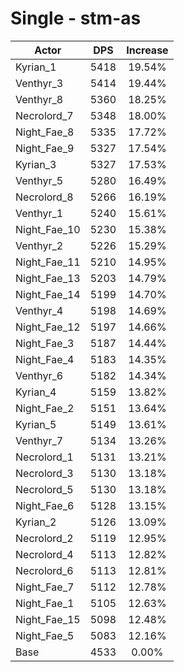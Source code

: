 # Single - stm-as
| Actor | DPS | Increase |
|---|:---:|:---:|
|Kyrian_1|5418|19.54%|
|Venthyr_3|5414|19.44%|
|Venthyr_8|5360|18.25%|
|Necrolord_7|5348|18.00%|
|Night_Fae_8|5335|17.72%|
|Night_Fae_9|5327|17.54%|
|Kyrian_3|5327|17.53%|
|Venthyr_5|5280|16.49%|
|Necrolord_8|5266|16.19%|
|Venthyr_1|5240|15.61%|
|Night_Fae_10|5230|15.38%|
|Venthyr_2|5226|15.29%|
|Night_Fae_11|5210|14.95%|
|Night_Fae_13|5203|14.79%|
|Night_Fae_14|5199|14.70%|
|Venthyr_4|5198|14.69%|
|Night_Fae_12|5197|14.66%|
|Night_Fae_3|5187|14.44%|
|Night_Fae_4|5183|14.35%|
|Venthyr_6|5182|14.34%|
|Kyrian_4|5159|13.82%|
|Night_Fae_2|5151|13.64%|
|Kyrian_5|5149|13.61%|
|Venthyr_7|5134|13.26%|
|Necrolord_1|5131|13.21%|
|Necrolord_3|5130|13.18%|
|Necrolord_5|5130|13.18%|
|Night_Fae_6|5128|13.15%|
|Kyrian_2|5126|13.09%|
|Necrolord_2|5119|12.95%|
|Necrolord_4|5113|12.82%|
|Necrolord_6|5113|12.81%|
|Night_Fae_7|5112|12.78%|
|Night_Fae_1|5105|12.63%|
|Night_Fae_15|5098|12.48%|
|Night_Fae_5|5083|12.16%|
|Base|4533|0.00%|
